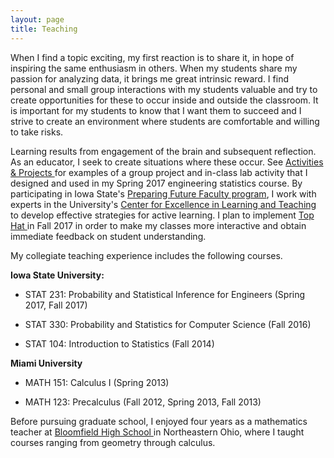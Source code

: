 ```yaml
---
layout: page
title: Teaching
---
```


When I find a topic exciting, my first reaction is to share it, in hope of inspiring the same enthusiasm in others. When my students share my passion for analyzing data, it brings me great intrinsic reward. I find personal and small group interactions with my students valuable and try to create opportunities for these to occur inside and outside the classroom. It is important for my students to know that I want them to succeed and I strive to create an environment where students are comfortable and willing to take risks. 

Learning results from engagement of the brain and subsequent reflection. As an educator, I seek to create situations where these occur.  See <a href="https://andrewjsage.github.io/projects/"> Activities & Projects </a> for examples of a group project and in-class lab activity that I designed and used in my Spring 2017 engineering statistics course. By participating in Iowa State's <a href="http://www.celt.iastate.edu/graduate-students-postdocs/preparing-future-faculty"> Preparing Future Faculty program</a>, I work with experts in the University's <a href="http://www.celt.iastate.edu/"> Center for Excellence in Learning and Teaching  </a> to develop effective strategies for active learning. I plan to implement <a href="https://www.it.iastate.edu/services/tophat"> Top Hat </a> in Fall 2017 in order to make my classes more interactive and obtain immediate feedback on student understanding.

My collegiate teaching experience includes the following courses. 

**Iowa State University:**

* STAT 231: Probability and Statistical Inference for Engineers (Spring 2017, Fall 2017) 

* STAT 330: Probability and Statistics for Computer Science (Fall 2016)

* STAT 104: Introduction to Statistics (Fall 2014) 

**Miami University**

* MATH 151: Calculus I (Spring 2013)

* MATH 123: Precalculus (Fall 2012, Spring 2013, Fall 2013)

Before pursuing graduate school, I enjoyed four years as a mathematics teacher at <a href="https://www.bloomfieldmespolocal.org/"> Bloomfield High School </a> in Northeastern Ohio, where I taught courses ranging from geometry through calculus. 
